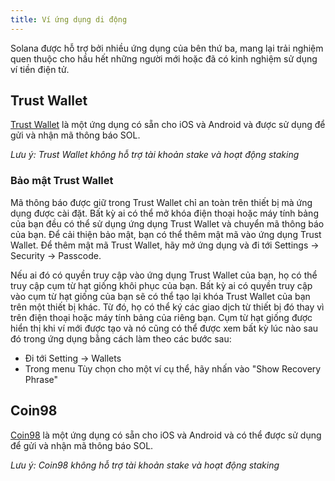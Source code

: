 ```yaml
---
title: Ví ứng dụng di động
---
```


Solana được hỗ trợ bởi nhiều ứng dụng của bên thứ ba, mang lại trải nghiệm quen thuộc cho hầu hết những người mới hoặc đã có kinh nghiệm sử dụng ví tiền điện tử.

## Trust Wallet

[Trust Wallet](https://trustwallet.com/) là một ứng dụng có sẵn cho iOS và Android và được sử dụng để gửi và nhận mã thông báo SOL.

_Lưu ý: Trust Wallet không hỗ trợ tài khoản stake và hoạt động staking_

### Bảo mật Trust Wallet

Mã thông báo được giữ trong Trust Wallet chỉ an toàn trên thiết bị mà ứng dụng được cài đặt. Bất kỳ ai có thể mở khóa điện thoại hoặc máy tính bảng của bạn đều có thể sử dụng ứng dụng Trust Wallet và chuyển mã thông báo của bạn. Để cải thiện bảo mật, bạn có thể thêm mật mã vào ứng dụng Trust Wallet. Để thêm mật mã Trust Wallet, hãy mở ứng dụng và đi tới Settings -> Security -> Passcode.

Nếu ai đó có quyền truy cập vào ứng dụng Trust Wallet của bạn, họ có thể truy cập cụm từ hạt giống khôi phục của bạn. Bất kỳ ai có quyền truy cập vào cụm từ hạt giống của bạn sẽ có thể tạo lại khóa Trust Wallet của bạn trên một thiết bị khác. Từ đó, họ có thể ký các giao dịch từ thiết bị đó thay vì trên điện thoại hoặc máy tính bảng của riêng bạn. Cụm từ hạt giống được hiển thị khi ví mới được tạo và nó cũng có thể được xem bất kỳ lúc nào sau đó trong ứng dụng bằng cách làm theo các bước sau:

- Đi tới Setting -> Wallets
- Trong menu Tùy chọn cho một ví cụ thể, hãy nhấn vào "Show Recovery Phrase"

## Coin98

[Coin98](https://coin98.app/) là một ứng dụng có sẵn cho iOS và Android và có thể được sử dụng để gửi và nhận mã thông báo SOL.

_Lưu ý: Coin98 không hỗ trợ tài khoản stake và hoạt động staking_
